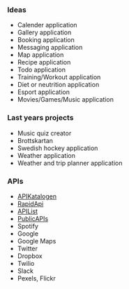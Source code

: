 ### Ideas

* Calender application
* Gallery application
* Booking application
* Messaging application
* Map application
* Recipe application
* Todo application
* Training/Workout application
* Diet or neutrition application
* Esport application
* Movies/Games/Music application


### Last years projects
* Music quiz creator
* Brottskartan
* Swedish hockey application
* Weather application
* Weather and trip planner application


### APIs
* [APIKatalogen](http://apikatalogen.se/)
* [RapidApi](https://rapidapi.com/collection/best-free-apis?utm_source=google&utm_medium=cpc&utm_campaign=1757574668_70325948383&utm_term=%2Bopen%20%2Bapis_b&utm_content=&gclid=Cj0KCQjwx7zzBRCcARIsABPRscPXoGgabHID7B4K0vyDvoXEjjO80oBst9Y8g08OpJxyvmdfSFP4IXgaAiEREALw_wcB)
* [APIList](https://apilist.fun/)
* [PublicAPIs](https://github.com/public-apis/public-apis)
* Spotify
* Google
* Google Maps
* Twitter
* Dropbox
* Twilio
* Slack
* Pexels, Flickr
